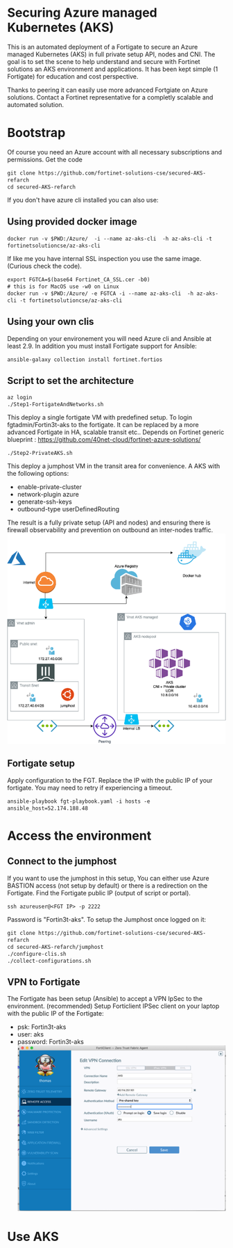 # Securing Azure managed Kubernetes (AKS)

This is an automated deployment of a Fortigate to secure an Azure managed Kubernetes (AKS) in full private setup API, nodes and CNI.
The goal is to set the scene to help understand and secure with Fortinet solutions an AKS environment and applications.
It has been kept simple (1 Fortigate) for education and cost perspective. 

Thanks to peering it can easily use more advanced Fortgiate on Azure solutions.
Contact a Fortinet representative for a completly scalable and automated solution.

# Bootstrap
Of course you need an Azure account with all necessary subscriptions and permissions.
Get the code
```shell
git clone https://github.com/fortinet-solutions-cse/secured-AKS-refarch
cd secured-AKS-refarch
```

If you don't have azure cli installed you can also use:
## Using provided docker image
```shell
docker run -v $PWD:/Azure/  -i --name az-aks-cli  -h az-aks-cli -t fortinetsolutioncse/az-aks-cli
```
If like me you have internal SSL inspection you use the same image.
(Curious check the code).

```shell
export FGTCA=$(base64 Fortinet_CA_SSL.cer -b0)
# this is for MacOS use -w0 on Linux
docker run -v $PWD:/Azure/ -e FGTCA -i --name az-aks-cli  -h az-aks-cli -t fortinetsolutioncse/az-aks-cli
```
## Using your own clis 

Depending on your environement you will need Azure cli and Ansible at least 2.9.
In addition you must install Fortigate support for Ansible:
```shell
ansible-galaxy collection install fortinet.fortios
```


## Script to set the architecture
```shell
az login
./Step1-FortigateAndNetworks.sh
```
This deploy a single fortigate VM with predefined setup. To login fgtadmin/Fortin3t-aks to the fortigate. It can be replaced by a more advanced Fortigate in HA, scalable transit etc..
Depends on Fortinet generic blueprint : https://github.com/40net-cloud/fortinet-azure-solutions/ 


```shell
./Step2-PrivateAKS.sh 
```
This deploy a jumphost VM in the transit area for convenience. 
A AKS with the following options:
 - enable-private-cluster 
 - network-plugin azure 
 - generate-ssh-keys
 - outbound-type userDefinedRouting

The result is a fully private setup (API and nodes) and ensuring there is firewall observability and prevention on outbound an inter-nodes traffic.
![Architecture](SecureAKS.png)

## Fortigate setup
Apply configuration to the FGT.
Replace the IP with the public IP of your fortigate. You may need to retry if experiencing a timeout.
```shell
ansible-playbook fgt-playbook.yaml -i hosts -e ansible_host=52.174.188.48
```

# Access the environment
## Connect to the jumphost

If you want to use the jumphost in this setup, You can either use Azure BASTION access (not setup by default) or there is a redirection on the Fortigate.
Find the Fortigate public IP (output of script or portal).
```shell
ssh azureuser@<FGT IP> -p 2222
```
Password is "Fortin3t-aks".
To setup the Jumphost once logged on it:
```shell
git clone https://github.com/fortinet-solutions-cse/secured-AKS-refarch
cd secured-AKS-refarch/jumphost
./configure-clis.sh 
./collect-configurations.sh
```

## VPN to Fortigate

The Fortigate has been setup (Ansible) to accept a VPN IpSec to the environment. (recommended)
Setup Forticlient IPSec client on your laptop with the public IP of the Fortigate:
- psk: Fortin3t-aks
- user: aks
- password: Fortin3t-aks
![ScreenShot](FortiClient-screenshot.png)

# Use AKS
